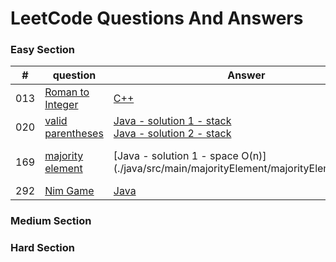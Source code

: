 # LeetCode Questions And Answers

### Easy Section 
| # | question | Answer | LeetCode Link | 
|---| ----- | -------- | ------ | 
|013|[Roman to Integer]()| [C++](./cpp/013RomanToInteger.cpp)| [Roman to Integer](https://leetcode.com/problems/roman-to-integer/)|
|020|[valid parentheses](./java/src/main/validParentheses/question.md) | [Java - solution 1 - stack](./java/src/main/validParentheses/validParentheses1.java)  <br/> [Java - solution 2 - stack](./java/src/main/validParentheses/validParentheses2.java)| [valid parenthese](https://leetcode.com/problems/valid-parentheses/)|
|169|[majority element](./java/src/main/majorityElement/question.md) | [Java - solution 1 - space O(n)] (./java/src/main/majorityElement/majorityElement1.java) | [majority element] (https://leetcode.com/problems/majority-element/)|
|292|[Nim Game](./java/src/main/nimGame/Question.md) | [Java](./java/src/main/nimGame/nimGame.java)| [Nim Game](https://leetcode.com/problems/nim-game/)|
### Medium Section 

### Hard Section
